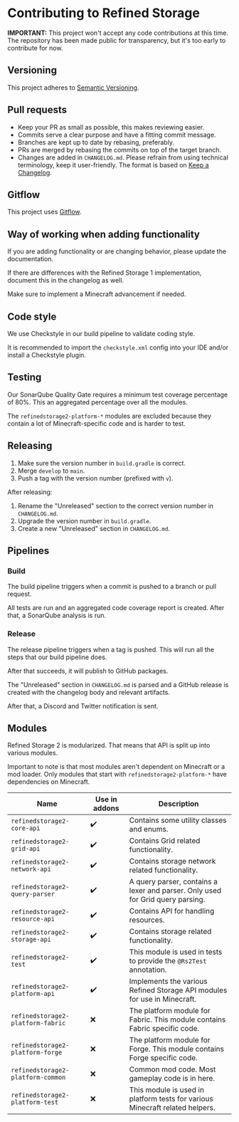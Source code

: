 # Contributing to Refined Storage

**IMPORTANT:** This project won't accept any code contributions at this time. The repository has been made public for
transparency, but it's too early to contribute for now.

## Versioning

This project adheres to [Semantic Versioning](https://semver.org/spec/v2.0.0.html).

## Pull requests

- Keep your PR as small as possible, this makes reviewing easier.
- Commits serve a clear purpose and have a fitting commit message.
- Branches are kept up to date by rebasing, preferably.
- PRs are merged by rebasing the commits on top of the target branch.
- Changes are added in `CHANGELOG.md`. Please refrain from using technical terminology, keep it user-friendly. The
  format is based on [Keep a Changelog](https://keepachangelog.com/en/1.0.0/).

## Gitflow

This project uses [Gitflow](https://www.atlassian.com/git/tutorials/comparing-workflows/gitflow-workflow).

## Way of working when adding functionality

If you are adding functionality or are changing behavior, please update the documentation.

If there are differences with the Refined Storage 1 implementation, document this in the changelog as well.

Make sure to implement a Minecraft advancement if needed.

## Code style

We use Checkstyle in our build pipeline to validate coding style.

It is recommended to import the `checkstyle.xml` config into your IDE and/or install a Checkstyle plugin.

## Testing

Our SonarQube Quality Gate requires a minimum test coverage percentage of 80%. This an aggregated percentage over all
the modules.

The `refinedstorage2-platform-*` modules are excluded because they contain a lot of Minecraft-specific code and is
harder to test.

## Releasing

1) Make sure the version number in `build.gradle` is correct.
2) Merge `develop` to `main`.
3) Push a tag with the version number (prefixed with `v`).

After releasing:

1) Rename the "Unreleased" section to the correct version number in `CHANGELOG.md`.
2) Upgrade the version number in `build.gradle`.
3) Create a new "Unreleased" section in `CHANGELOG.md`.

## Pipelines

### Build

The build pipeline triggers when a commit is pushed to a branch or pull request.

All tests are run and an aggregated code coverage report is created. After that, a SonarQube analysis is run.

### Release

The release pipeline triggers when a tag is pushed. This will run all the steps that our build pipeline does.

After that succeeds, it will publish to GitHub packages.

The "Unreleased" section in `CHANGELOG.md` is parsed and a GitHub release is created with the changelog body and
relevant artifacts.

After that, a Discord and Twitter notification is sent.

## Modules

Refined Storage 2 is modularized. That means that API is split up into various modules.

Important to note is that most modules aren't dependent on Minecraft or a mod loader. Only modules that start
with `refinedstorage2-platform-*` have dependencies on Minecraft.

| Name                              | Use in addons | Description                                                                    |
|-----------------------------------|--------------|--------------------------------------------------------------------------------|
| `refinedstorage2-core-api`        | ✔️           | Contains some utility classes and enums.                                       |
| `refinedstorage2-grid-api`        | ✔️           | Contains Grid related functionality.                                           |
| `refinedstorage2-network-api`     | ✔️           | Contains storage network related functionality.                                |
| `refinedstorage2-query-parser`    | ✔️           | A query parser, contains a lexer and parser. Only used for Grid query parsing. |
| `refinedstorage2-resource-api`    | ✔️           | Contains API for handling resources.                                           |
| `refinedstorage2-storage-api`     | ✔️           | Contains storage related functionality.                                        |
| `refinedstorage2-test`            | ✔️           | This module is used in tests to provide the `@Rs2Test` annotation.             |
| `refinedstorage2-platform-api`    | ✔️           | Implements the various Refined Storage API modules for use in Minecraft.       |
| `refinedstorage2-platform-fabric` | ❌            | The platform module for Fabric. This module contains Fabric specific code.     |
| `refinedstorage2-platform-forge`  | ❌            | The platform module for Forge. This module contains Forge specific code.       |
| `refinedstorage2-platform-common` | ❌            | Common mod code. Most gameplay code is in here.                                |
| `refinedstorage2-platform-test`   | ❌             | This module is used in platform tests for various Minecraft related helpers.   |
